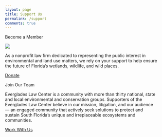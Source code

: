 ```yaml
---
layout: page
title: Support Us
permalink: /support
comments: true
---
```


<div class="row justify-content-between">
<div class="col-md-8 pr-5">
<p>Become a Member</p>
<img class="AdobeStock_406739313.jpeg" src="assets/images/AdobeStock_406739313.jpeg"> 
<p> As a nonprofit law firm dedicated to representing the public interest in environmental and land use matters, we rely on your support to help ensure the future of Florida’s wetlands, wildlife, and wild places.</p> 

<a target="_blank" href="https://evergladeslaw.org/donate/" class="btn btn-warning">Donate</a>

<p>Join Our Team</p>

 
<p>Everglades Law Center is a community with more than thirty national, state and local environmental and conservation groups. Supporters of the Everglades Law Center believe in our mission, litigation, and our audience — an engaged community that actively seek solutions to protect and sustain South Florida’s unique and irreplaceable ecosystems and communities.</p> 

 <a target="_blank" href="https://evergladeslaw.org/about/work-with-us/" class="btn btn-warning">Work With Us</a> 
  
  
  
  </div> 
